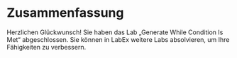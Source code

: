 # Zusammenfassung

Herzlichen Glückwunsch! Sie haben das Lab „Generate While Condition Is Met“ abgeschlossen. Sie können in LabEx weitere Labs absolvieren, um Ihre Fähigkeiten zu verbessern.
